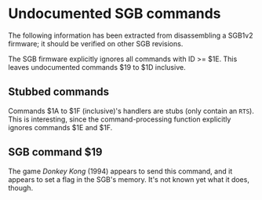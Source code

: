# Undocumented SGB commands

The following information has been extracted from disassembling a SGB1v2
firmware; it should be verified on other SGB revisions.

The SGB firmware explicitly ignores all commands with ID >= $1E. This
leaves undocumented commands $19 to $1D inclusive.

## Stubbed commands

Commands $1A to $1F (inclusive)'s handlers are stubs (only contain an
`RTS`). This is interesting, since the command-processing function
explicitly ignores commands $1E and $1F.

## SGB command $19

The game _Donkey Kong_ (1994) appears to send this command, and it appears
to set a flag in the SGB's memory. It's not known yet what it does,
though.
